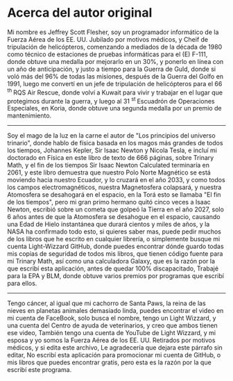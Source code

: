 # Acerca del autor original

Mi nombre es Jeffrey Scott Flesher, soy un programador informático de la Fuerza Aérea de los EE. UU. Jubilado por motivos médicos,
y Cheif de tripulación de helicópteros,
comenzando a mediados de la década de 1980 como técnico de estaciones de pruebas informáticas para el (E) F-111,
donde obtuve una medalla por mejorarlo en un 30%,
y ponerlo en línea con un año de anticipación,
y justo a tiempo para la Guerra de Guld,
donde si voló más del 96% de todas las misiones,
después de la Guerra del Golfo en 1991,
luego me convertí en un jefe de tripulación de helicópteros para el 66 <sup> th </sup> RQS Air Rescue,
donde volví a Kuwait para vivir y trabajar en el lugar que protegimos durante la guerra,
y luego al 31 <sup> st </sup> Escuadrón de Operaciones Especiales,
en Koria, donde obtuve una segunda medalla por un premio de mantenimiento.

***

Soy el mago de la luz en la carne
el autor de "Los principios del universo trinario",
donde hablo de física basada en los magos más grandes de todos los tiempos,
Johannes Kepler, Sir Isaac Newton y Nicola Tesla,
e incluí mi doctorado en Física en este libro de texto de 666 páginas,
sobre Trinary Math, y el fin de los tiempos Sir Isaac Newton Calculated terminaría en 2061,
y este libro demuestra que nuestro Polo Norte Magnético se está moviendo hacia nuestro Ecuador,
y lo cruzará en el año 2033,
y como todos los campos electromagnéticos,
nuestra Magnetosfera colapsará,
y nuestra Atomosfera se desahogará en el espacio,
en la Torá esto se llamaba "El fin de los tiempos",
pero mi gran primo hermano quitó cinco veces a Isaac Newton,
escribió sobre un cometa que golpeó la Tierra en el año 2027,
solo 6 años antes de que la Atomosfera se desahogue en el espacio,
causando una Edad de Hielo instantánea que durará cientos y miles de años,
y la NASA ha confirmado todo esto,
si quieres saber mas,
puede pedir muchos de los libros que he escrito en cualquier librería,
o simplemente busque mi cuenta Light-Wizzard GitHub,
donde puedes encontrar dónde guardo todas mis copias de seguridad de todos mis libros,
que tienen código fuente para mi Trinary Math,
así como una calculadora Galaxy,
que es la razón por la que escribí esta aplicación,
antes de quedar 100% discapacitado,
Trabajé para la EPA y BLM,
donde obtuve varios premios por programas que escribí para ellos.

***

Tengo cáncer, al igual que mi cachorro de Santa Paws,
la reina de las nieves en planetas animales demasiado linda,
puedes encontrar el video en mi cuenta de FaceBook,
solo busca el nombre, tengo un Light Wizzard,
y una cuenta del Centro de ayuda de veterinarios,
y creo que ambos tienen ese video,
También tengo una cuenta de YouTube de Light Wizzard,
y mi esposa y yo somos la Fuerza Aérea de los EE. UU. Retirados por motivos médicos,
y si edita este archivo,
Le agradecería que dejara este párrafo sin editar,
No escribí esta aplicación para promocionar mi cuenta de GitHub,
o mis libros que puedes encontrar gratis,
pero esta es la razón por la que escribí este programa.